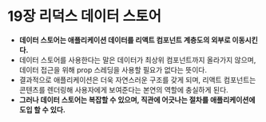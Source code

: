 # 19장 리덕스 데이터 스토어
- __데이터 스토어는 애플리케이션 데이터를 리액트 컴포넌트 계층도의 외부로 이동시킨다.__
- 데이터 스토어를 사용한다는 말은 데이터가 최상위 컴포넌트까지 올라가지 않으며, 데이터 접근을 위해 prop 스레딩을 사용할 필요가 없다는 뜻이다.
- 결과적으로 애플리케이션은 더욱 자연스러운 구조를 갖게 되며, 리액트 컴포넌트는 콘텐츠를 렌더링해 사용자에게 보여준다는 본연의 역할에 충실하게 된다.
- __그러나 데이터 스토어는 복잡할 수 있으며, 직관에 어긋나는 절차를 애플리케이션에 도입 할 수 있다.__
